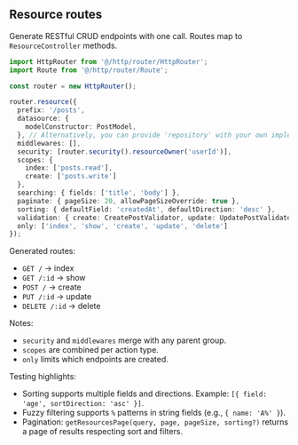 ## Resource routes

Generate RESTful CRUD endpoints with one call. Routes map to `ResourceController` methods.

```ts
import HttpRouter from '@/http/router/HttpRouter';
import Route from '@/http/router/Route';

const router = new HttpRouter();

router.resource({
  prefix: '/posts',
  datasource: {
    modelConstructor: PostModel,
  }, // Alternatively, you can provide 'repository' with your own implementation 
  middlewares: [],
  security: [router.security().resourceOwner('userId')],
  scopes: {
    index: ['posts.read'],
    create: ['posts.write']
  },
  searching: { fields: ['title', 'body'] },
  paginate: { pageSize: 20, allowPageSizeOverride: true },
  sorting: { defaultField: 'createdAt', defaultDirection: 'desc' },
  validation: { create: CreatePostValidator, update: UpdatePostValidator },
  only: ['index', 'show', 'create', 'update', 'delete']
});

```

Generated routes:
- `GET /` → index
- `GET /:id` → show
- `POST /` → create
- `PUT /:id` → update
- `DELETE /:id` → delete

Notes:
- `security` and `middlewares` merge with any parent group.
- `scopes` are combined per action type.
- `only` limits which endpoints are created.

Testing highlights:
- Sorting supports multiple fields and directions. Example: `[{ field: 'age', sortDirection: 'asc' }]`.
- Fuzzy filtering supports `%` patterns in string fields (e.g., `{ name: 'A%' }`).
- Pagination: `getResourcesPage(query, page, pageSize, sorting?)` returns a page of results respecting sort and filters.


